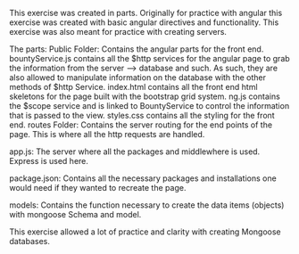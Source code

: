 This exercise was created in parts. Originally for practice with angular this exercise was created with basic angular directives and functionality. This exercise was also meant for practice with creating servers. 

The parts: 
Public Folder: 
	Contains the angular parts for the front end. 
		bountyService.js contains all the $http services for the angular page to grab the information from the server --> database and such. As such, they are also allowed to manipulate information on the database with the other methods of $http Service. 
		index.html contains all the front end html skeletons for the page built with the bootstrap grid system. 
		ng.js contains the $scope service and is linked to BountyService to control the information that is passed to the view. 
		styles.css contains all the styling for the front end. 
routes Folder: 
	Contains the server routing for the end points of the page. This is where all the http requests are handled. 

app.js: 
	The server where all the packages and middlewhere is used. Express is used here. 

package.json: 
	Contains all the necessary packages and installations one would need if they wanted to recreate the page.

models: 
	Contains the function necessary to create the data items (objects) with mongoose Schema and model.

This exercise allowed a lot of practice and clarity with creating Mongoose databases.

